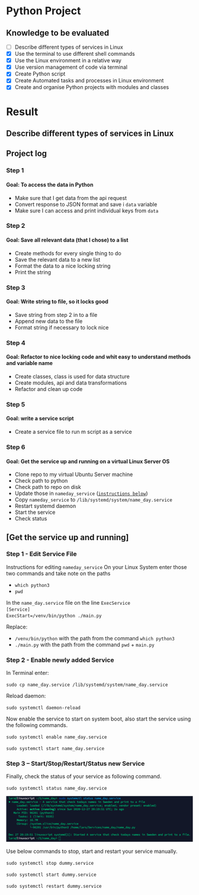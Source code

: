 # Python Project

## Knowledge to be evaluated
- [ ] Describe different types of services in Linux
- [x] Use the terminal to use different shell commands
- [x] Use the Linux environment in a relative way
- [x] Use version management of code via terminal
- [x] Create Python script
- [x] Create Automated tasks and processes in Linux environment
- [x] Create and organise Python projects with modules and classes

# Result

## Describe different types of services in Linux

## Project log

### Step 1
#### Goal: To access the data in Python 
- Make sure that I get data from the api request
- Convert response to JSON format and save i `data` variable
- Make sure I can access and print individual keys from `data` 

### Step 2
#### Goal: Save all relevant data (that I chose) to a list
- Create methods for every single thing to do
- Save the relevant data to a new list
- Format the data to a nice locking string
- Print the string

### Step 3
#### Goal: Write string to file, so it locks good
- Save string from step 2 in to a file
- Append new data to the file
- Format string if necessary to lock nice

### Step 4
#### Goal: Refactor to nice locking code and whit easy to understand methods and variable name
- Create classes, class is used for data structure 
- Create modules, api and data transformations
- Refactor and clean up code

### Step 5
#### Goal: write a service script
- Create a service file to run m script as a service

### Step 6
#### Goal: Get the service up and running on a virtual Linux Server OS 
- Clone repo to my virtual Ubuntu Server machine 
- Check path to python
- Check path to repo on disk
- Update those in `nameday_service` ([`instructions below`](#get-the-service-up-and-running))
- Copy `nameday_service` to `/lib/systemd/system/name_day.service`
- Restart systemd daemon
- Start the service 
- Check status

## [Get the service up and running]

### Step 1 - Edit Service File
Instructions for editing `nameday_service`
On your Linux System enter those two commands and take note on the paths
- `which python3`
- `pwd`

In the `name_day.service` file on the line `ExecService`  
`[Service]`  
`ExecStart=/venv/bin/python ./main.py`

Replace:
- `/venv/bin/python` with the path from the command `which python3`
- `./main.py` with the path from the command `pwd` + `main.py`

### Step 2 - Enable newly added Service
In Terminal enter:

`sudo cp name_day.service /lib/systemd/system/name_day.service`

Reload daemon:

`sudo systemctl daemon-reload`

Now enable the service to start on system boot, also start the service using the following commands.

`sudo systemctl enable name_day.service`

`sudo systemctl start name_day.service`

### Step 3 – Start/Stop/Restart/Status new Service
Finally, check the status of your service as following command.

`sudo systemctl status name_day.service`

![name_day_service_success.png](name_day_service_success.png)

Use below commands to stop, start and restart your service manually.

`sudo systemctl stop dummy.service`

`sudo systemctl start dummy.service`

`sudo systemctl restart dummy.service`